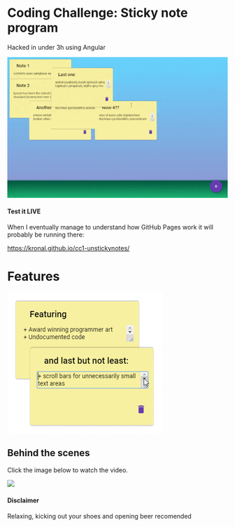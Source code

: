 # Coding Challenge: Sticky note program

Hacked in under 3h using Angular

![View it in action NOW](/docs/demo.gif?raw=true)

#### Test it LIVE

When I eventually manage to understand how GitHub Pages work it will probably 
be running there:

https://kronal.github.io/cc1-unstickynotes/

# Features

![Features](/docs/features.gif?raw=true)

## Behind the scenes

Click the image below to watch the video. 

[![](http://img.youtube.com/vi/t8U-1HGo2X4/0.jpg)](http://www.youtube.com/watch?v=t8U-1HGo2X4 "Behind the scenes")

#### Disclaimer
Relaxing, kicking out your shoes and opening beer recomended

